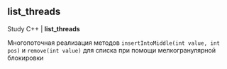 ## list_threads
Study C++ | **list_threads**

Многопоточная реализация методов `insertIntoMiddle(int value, int pos)` и `remove(int value)` для списка при помощи мелкогранулярной блокировки
